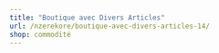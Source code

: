 ```yaml
---
title: "Boutique avec Divers Articles"
url: /nzerekore/boutique-avec-divers-articles-14/
shop: commodité
---
```

